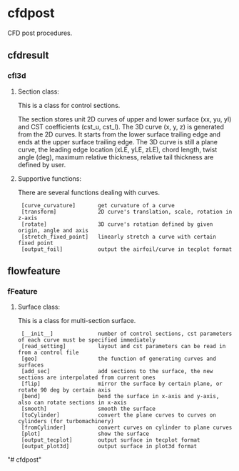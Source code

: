 # cfdpost

CFD post procedures.

## cfdresult

### cfl3d

1. Section class:

    This is a class for control sections.

    The section stores unit 2D curves of upper and lower surface (xx, yu, yl) and CST coefficients (cst_u, cst_l). The 3D curve (x, y, z) is generated from the 2D curves. It starts from the lower surface trailing edge and ends at the upper surface trailing edge. The 3D curve is still a plane curve, the leading edge location (xLE, yLE, zLE), chord length, twist angle (deg), maximum relative thickness, relative tail thickness are defined by user.

2. Supportive functions:

    There are several functions dealing with curves.

        [curve_curvature]       get curvature of a curve
        [transform]             2D curve's translation, scale, rotation in z-axis
        [rotate]                3D curve's rotation defined by given origin, angle and axis
        [stretch_fixed_point]   linearly stretch a curve with certain fixed point 
        [output_foil]           output the airfoil/curve in tecplot format

## flowfeature

### fFeature

1. Surface class:

    This is a class for multi-section surface.

        [__init__]              number of control sections, cst parameters of each curve must be specified immediately
        [read_setting]          layout and cst parameters can be read in from a control file
        [geo]                   the function of generating curves and surfaces
        [add_sec]               add sections to the surface, the new sections are interpolated from current ones
        [flip]                  mirror the surface by certain plane, or rotate 90 deg by certain axis
        [bend]                  bend the surface in x-axis and y-axis, also can rotate sections in x-axis
        [smooth]                smooth the surface
        [toCylinder]            convert the plane curves to curves on cylinders (for turbomachinery)
        [fromCylinder]          convert curves on cylinder to plane curves
        [plot]                  show the surface
        [output_tecplot]        output surface in tecplot format
        [output_plot3d]         output surface in plot3d format
"# cfdpost" 
